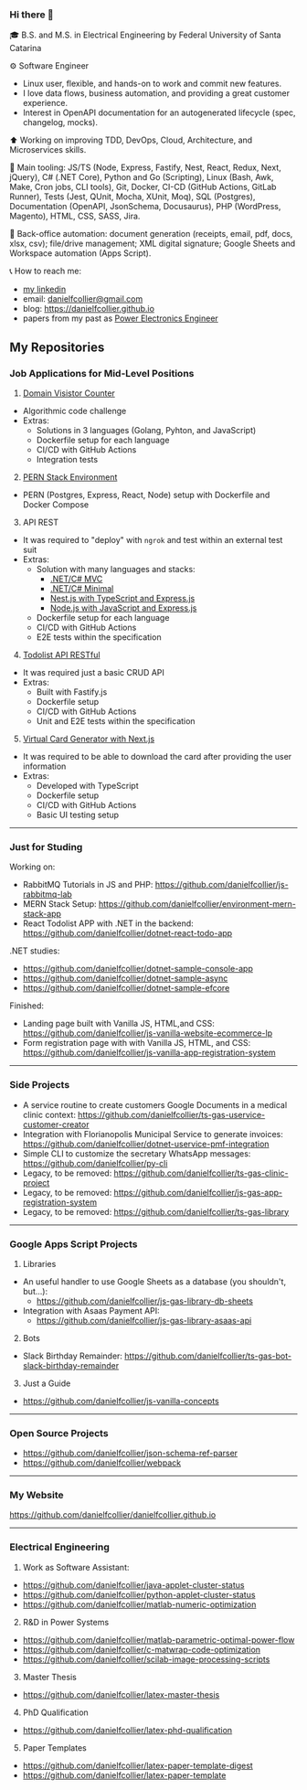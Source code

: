 ### Hi there 👋

🎓 B.S. and M.S. in Electrical Engineering by Federal University of Santa Catarina

⚙️ Software Engineer
- Linux user, flexible, and hands-on to work and commit new features.
- I love data flows, business automation, and providing a great customer experience.
- Interest in OpenAPI documentation for an autogenerated lifecycle (spec, changelog, mocks).

⬆️ Working on improving TDD, DevOps, Cloud, Architecture, and Microservices skills.

🧰 Main tooling: JS/TS (Node, Express, Fastify, Nest, React, Redux, Next, jQuery), C# (.NET Core), Python and Go (Scripting), Linux (Bash, Awk, Make, Cron jobs, CLI tools), Git, Docker, CI-CD (GitHub Actions, GitLab Runner), Tests (Jest, QUnit, Mocha, XUnit, Moq), SQL (Postgres), Documentation (OpenAPI, JsonSchema, Docusaurus), PHP (WordPress, Magento), HTML, CSS, SASS, Jira.

📂 Back-office automation: document generation (receipts, email, pdf, docs, xlsx, csv); file/drive management; XML digital signature; Google Sheets and Workspace automation (Apps Script).

📞 How to reach me: 
- [my linkedin](https://www.linkedin.com/in/danielfcollier)
- email: danielfcollier@gmail.com 
- blog: https://danielfcollier.github.io
- papers from my past as [Power Electronics Engineer](https://www.researchgate.net/profile/Daniel-A-F-Collier)

## My Repositories

### Job Applications for Mid-Level Positions

1. [Domain Visistor Counter](https://github.com/danielfcollier/lab-domain-visitors-counter)
- Algorithmic code challenge
- Extras:
    - Solutions in 3 languages (Golang, Pyhton, and JavaScript)
    - Dockerfile setup for each language
    - CI/CD with GitHub Actions
    - Integration tests

2. [PERN Stack Environment](https://github.com/danielfcollier/environment-pern-stack-app)
- PERN (Postgres, Express, React, Node) setup with Dockerfile and Docker Compose

3. API REST
- It was required to "deploy" with `ngrok` and test within an external test suit
- Extras:
    - Solution with many languages and stacks:
        - [.NET/C# MVC](https://github.com/danielfcollier/dotnet-api-rest)
        - [.NET/C# Minimal](https://github.com/danielfcollier/dotnet-minimal-api-rest)
        - [Nest.js with TypeScript and Express.js](https://github.com/danielfcollier/ts-nestjs-express-api-rest)
        - [Node.js with JavaScript and Express.js](https://github.com/danielfcollier/js-nodejs-express-api-rest)
    - Dockerfile setup for each language
    - CI/CD with GitHub Actions
    - E2E tests within the specification

4. [Todolist API RESTful](https://github.com/danielfcollier/js-nodejs-fastify-todo-api-restful)
- It was required just a basic CRUD API
- Extras:
    - Built with Fastify.js
    - Dockerfile setup
    - CI/CD with GitHub Actions
    - Unit and E2E tests within the specification

5. [Virtual Card Generator with Next.js](https://github.com/danielfcollier/ts-nextjs-app-virtual-card-generator)
- It was required to be able to download the card after providing the user information
- Extras:
    - Developed with TypeScript
    - Dockerfile setup
    - CI/CD with GitHub Actions
    - Basic UI testing setup

---

### Just for Studing

Working on:
- RabbitMQ Tutorials in JS and PHP: https://github.com/danielfcollier/js-rabbitmq-lab
- MERN Stack Setup: https://github.com/danielfcollier/environment-mern-stack-app
- React Todolist APP with .NET in the backend: https://github.com/danielfcollier/dotnet-react-todo-app

.NET studies:
- https://github.com/danielfcollier/dotnet-sample-console-app
- https://github.com/danielfcollier/dotnet-sample-async
- https://github.com/danielfcollier/dotnet-sample-efcore

Finished:
- Landing page built with Vanilla JS, HTML,and CSS: https://github.com/danielfcollier/js-vanilla-website-ecommerce-lp
- Form registration page with with Vanilla JS, HTML, and CSS: https://github.com/danielfcollier/js-vanilla-app-registration-system

---

### Side Projects

- A service routine to create customers Google Documents in a medical clinic context: https://github.com/danielfcollier/ts-gas-uservice-customer-creator
- Integration with Florianopolis Municipal Service to generate invoices: https://github.com/danielfcollier/dotnet-uservice-pmf-integration
- Simple CLI to customize the secretary WhatsApp messages: https://github.com/danielfcollier/py-cli
- Legacy, to be removed: https://github.com/danielfcollier/ts-gas-clinic-project
- Legacy, to be removed: https://github.com/danielfcollier/js-gas-app-registration-system
- Legacy, to be removed: https://github.com/danielfcollier/ts-gas-library

---

### Google Apps Script Projects

1. Libraries
- An useful handler to use Google Sheets as a database (you shouldn't, but...): 
    - https://github.com/danielfcollier/js-gas-library-db-sheets
- Integration with Asaas Payment API:
    - https://github.com/danielfcollier/js-gas-library-asaas-api

2. Bots
- Slack Birthday Remainder: https://github.com/danielfcollier/ts-gas-bot-slack-birthday-remainder

3. Just a Guide
- https://github.com/danielfcollier/js-vanilla-concepts

---

### Open Source Projects

- https://github.com/danielfcollier/json-schema-ref-parser
- https://github.com/danielfcollier/webpack

---

 ### My Website

https://github.com/danielfcollier/danielfcollier.github.io

---

### Electrical Engineering

1. Work as Software Assistant:
- https://github.com/danielfcollier/java-applet-cluster-status
- https://github.com/danielfcollier/python-applet-cluster-status
- https://github.com/danielfcollier/matlab-numeric-optimization

2. R&D in Power Systems
- https://github.com/danielfcollier/matlab-parametric-optimal-power-flow
- https://github.com/danielfcollier/c-matwrap-code-optimization
- https://github.com/danielfcollier/scilab-image-processing-scripts

3. Master Thesis
- https://github.com/danielfcollier/latex-master-thesis

4. PhD Qualification
- https://github.com/danielfcollier/latex-phd-qualification

5. Paper Templates 
- https://github.com/danielfcollier/latex-paper-template-digest
- https://github.com/danielfcollier/latex-paper-template
